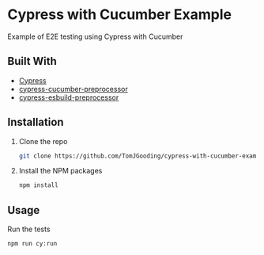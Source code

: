 # Cypress with Cucumber Example

Example of E2E testing using Cypress with Cucumber

## Built With

- [Cypress](https://www.cypress.io/)
- [cypress-cucumber-preprocessor](https://github.com/badeball/cypress-cucumber-preprocessor)
- [cypress-esbuild-preprocessor](https://github.com/bahmutov/cypress-esbuild-preprocessor)

## Installation

1. Clone the repo
   ```sh
   git clone https://github.com/TomJGooding/cypress-with-cucumber-example.git
   ```
2. Install the NPM packages 
   ```sh
   npm install
   ```

## Usage

Run the tests
   ```sh
   npm run cy:run
   ```
